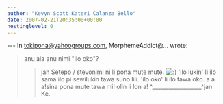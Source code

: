 ```yaml
---
author: "Kevyn Scott Kateri Calanza Bello"
date: 2007-02-21T20:35:00+00:00
nestinglevel: 0
---
```

\---
 In [tokipona@yahoogroups.com](mailto://tokipona@yahoogroups.com), MorphemeAddict@... wrote:

> anu ala anu nimi "ilo oko"?
>> jan Setepo / stevonimi ni li pona mute mute. ![:)](images/smilies/icon_e_smile.gif "Smile") 'ilo lukin' li ilo sama ilo pi sewilukin tawa suno lili. 'ilo oko' li ilo tawa oko. a a a!sina pona mute tawa mi! olin li lon a! ^\_\_\_\_\_\_\_\_\_\_\_\_\_\_\_\_\_\_^jan Ke.